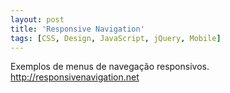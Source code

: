 ```yaml
---
layout: post
title: 'Responsive Navigation'
tags: [CSS, Design, JavaScript, jQuery, Mobile]
---
```


Exemplos de menus de navegação responsivos.<br>
<http://responsivenavigation.net>
